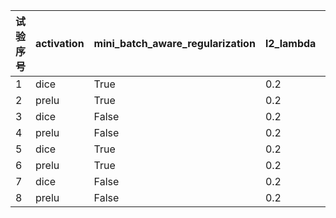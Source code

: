 
| 试验序号 | activation | mini_batch_aware_regularization | l2_lambda | use_softmax |eval_auc
| ------- | ------- | ------- | ------- | ------- |------- |
| 1 |dice |True|0.2|False|0.90204114
| 2 |prelu |True|0.2|False|0.9070767
| 3 |dice |False|0.2|False|0.9115021
| 4 |prelu |False|0.2|False|0.91133076
| 5 |dice |True|0.2|True|0.90439874
| 6 |prelu |True|0.2|True|0.9038621
| 7 |dice |False|0.2|True|0.9116896
| 8 |prelu |False|0.2|True|0.9108566
